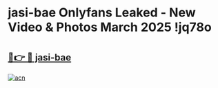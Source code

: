 # jasi-bae Onlyfans Leaked - New Video & Photos March 2025 !jq78o

# <h2><a href="https://f7w2w3.iuczelnia.edu.pl?title=jasi-bae&ref=jq78o">🔗👉 🔴 jasi-bae</a></h2>

[![acn](https://github.com/user-attachments/assets/0f9c940e-d8b0-45ae-aac7-cd30a18b3e1c)](https://f7w2w3.iuczelnia.edu.pl?title=jasi-bae&ref=jq78o)

